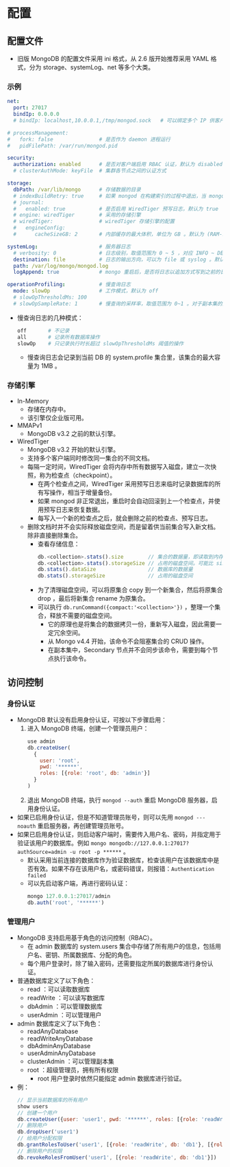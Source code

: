 # 配置

## 配置文件

- 旧版 MongoDB 的配置文件采用 ini 格式，从 2.6 版开始推荐采用 YAML 格式，分为 storage、systemLog、net 等多个大类。

### 示例

```yml
net:
  port: 27017
  bindIp: 0.0.0.0
  # bindIp: localhost,10.0.0.1,/tmp/mongod.sock   # 可以绑定多个 IP 供客户端访问

# processManagement:
#   fork: false               # 是否作为 daemon 进程运行
#   pidFilePath: /var/run/mongod.pid

security:
  authorization: enabled      # 是否对客户端启用 RBAC 认证，默认为 disabled
  # clusterAuthMode: keyFile  # 集群各节点之间的认证方式

storage:
  dbPath: /var/lib/mongo      # 存储数据的目录
  # indexBuildRetry: true     # 如果 mongod 在构建索引的过程中退出，当 mongod 重启时，是否删除不完整的索引，尝试重建它们
  # journal:
  #   enabled: true           # 是否启用 WiredTiger 预写日志，默认为 true
  # engine: wiredTiger        # 采用的存储引擎
  # wiredTiger:               # wiredTiger 存储引擎的配置
  #   engineConfig:
  #      cacheSizeGB: 2       # 内部缓存的最大体积，单位为 GB 。默认为 (RAM-1GB)*50% ，至少为 0.25GB

systemLog:                    # 服务器日志
  # verbosity: 0              # 日志级别，取值范围为 0 ~ 5 ，对应 INFO ~ DEBUG
  destination: file           # 日志的输出方向，可以为 file 或 syslog 。默认输出到 stdout
  path: /var/log/mongo/mongod.log
  logAppend: true             # mongo 重启后，是否将日志以追加方式写到之前的日志文件。默认为 false ，会备份之前你的日志文件，并创建新的日志文件

operationProfiling:           # 慢查询日志
  mode: slowOp                # 工作模式，默认为 off
  # slowOpThresholdMs: 100
  # slowOpSampleRate: 1       # 慢查询的采样率，取值范围为 0~1 。对于副本集的从节点，采样率总是 1
```
- 慢查询日志的几种模式：
  ```sh
  off       # 不记录
  all       # 记录所有数据库操作
  slowOp    # 只记录执行时长超过 slowOpThresholdMs 阈值的操作
  ```
  - 慢查询日志会记录到当前 DB 的 system.profile 集合里，该集合的最大容量为 1MB 。

### 存储引擎

- In-Memory
  - 存储在内存中。
  - 该引擎仅企业版可用。
- MMAPv1
  - MongoDB v3.2 之前的默认引擎。
- WiredTiger
  - MongoDB v3.2 开始的默认引擎。
  - 支持多个客户端同时修改同一集合的不同文档。
  - 每隔一定时间，WiredTiger 会将内存中所有数据写入磁盘，建立一次快照，称为检查点（checkpoint）。
    - 在两个检查点之间，WiredTiger 采用预写日志来临时记录数据库的所有写操作，相当于增量备份。
    - 如果 mongod 非正常退出，重启时会自动回滚到上一个检查点，并使用预写日志来恢复数据。
    - 每写入一个新的检查点之后，就会删除之前的检查点、预写日志。
  - 删除文档时并不会实际释放磁盘空间，而是留着供当前集合写入新文档。除非直接删除集合。
    - 查看存储信息：
      ```js
      db.<collection>.stats().size        // 集合的数据量，即读取到内存之后的体积，单位 bytes
      db.<collection>.stats().storageSize // 占用的磁盘空间。可能比 size 小，因为默认进行压缩。也可能比 size 大，因为删除的文档不会释放磁盘空间
      db.stats().dataSize                 // 数据库的数据量
      db.stats().storageSize              // 占用的磁盘空间
      ```
    - 为了清理磁盘空间，可以将原集合 copy 到一个新集合，然后将原集合 drop ，最后将新集合 rename 为原集合。
    - 可以执行 `db.runCommand({compact:'<collection>'})` ，整理一个集合，释放不需要的磁盘空间。
      - 它的原理也是将集合的数据拷贝一份，重新写入磁盘，因此需要一定冗余空间。
      - 从 Mongo v4.4 开始，该命令不会阻塞集合的 CRUD 操作。
      - 在副本集中，Secondary 节点并不会同步该命令，需要到每个节点执行该命令。

## 访问控制

### 身份认证

- MongoDB 默认没有启用身份认证，可按以下步骤启用：
  1. 进入 MongoDB 终端，创建一个管理员用户：
      ```js
      use admin
      db.createUser(
        {
          user: 'root',
          pwd: '******',
          roles: [{role: 'root', db: 'admin'}]
        }
      )
      ```
  2. 退出 MongoDB 终端，执行 `mongod --auth` 重启 MongoDB 服务器，启用身份认证。
- 如果已启用身份认证，但是不知道管理员账号，则可以先用 `mongod ---noauth` 重启服务器，再创建管理员账号。
- 如果已启用身份认证，则启动客户端时，需要传入用户名、密码，并指定用于验证该用户的数据库。例如 `mongo mongodb://127.0.0.1:27017?authSource=admin -u root -p ******` 。
  - 默认采用当前连接的数据库作为验证数据库，检查该用户在该数据库中是否有效。如果不存在该用户名，或密码错误，则报错：`Authentication failed`
  - 可以先启动客户端，再进行密码认证：
    ```js
    mongo 127.0.0.1:27017/admin
    db.auth('root', '******')
    ```

### 管理用户

- MongoDB 支持启用基于角色的访问控制（RBAC）。
  - 在 admin 数据库的 system.users 集合中存储了所有用户的信息，包括用户名、密钥、所属数据库、分配的角色。
  - 每个用户登录时，除了输入密码，还需要指定所属的数据库进行身份认证。
- 普通数据库定义了以下角色：
  - read ：可以读取数据库
  - readWrite ：可以读写数据库
  - dbAdmin ：可以管理数据库
  - userAdmin ：可以管理用户
- admin 数据库定义了以下角色：
  - readAnyDatabase
  - readWriteAnyDatabase
  - dbAdminAnyDatabase
  - userAdminAnyDatabase
  - clusterAdmin ：可以管理副本集
  - root ：超级管理员，拥有所有权限
    - root 用户登录时依然只能指定 admin 数据库进行验证。
- 例：
  ```js
  // 显示当前数据库的所有用户
  show users
  // 创建一个用户
  db.createUser({user: 'user1', pwd: '******', roles: [{role: 'readWrite', db: 'db1'}]})
  // 删除用户
  db.dropUser('user1')
  // 给用户分配权限
  db.grantRolesToUser('user1', [{role: 'readWrite', db: 'db1'}, [{role: 'read', db: 'db2'}])
  // 删除用户的权限
  db.revokeRolesFromUser('user1', [{role: 'readWrite', db: 'db1'}])
  ```
